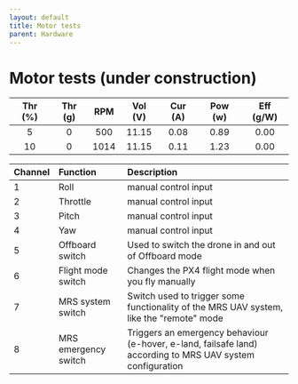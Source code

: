 ```yaml
---
layout: default
title: Motor tests
parent: Hardware
---
```


# Motor tests (under construction)

| Thr (%) | Thr (g) | RPM  | Vol (V) | Cur (A) | Pow (w) | Eff (g/W) |
| :---:        | :---:      | :---:| :---:       | :---:       | :---:     | :---:            |
| 5            | 0          | 500  | 11.15       | 0.08        | 0.89      | 0.00             |
| 10           | 0          | 1014 | 11.15       | 0.11        | 1.23      | 0.00             |



| Channel     | Function             | Description                                                                                                |
| :- | :-          | :-                                                                                                    |
| 1           | Roll                 | manual control input                                                                                       |
| 2           | Throttle             | manual control input                                                                                       |
| 3        | Pitch                | manual control input                                                                                       |
| 4          | Yaw                  | manual control input                                                                                       |
| 5         | Offboard switch      | Used to switch the drone in and out of Offboard mode                                                       |
| 6         | Flight mode switch   | Changes the PX4 flight mode when you fly manually                                                          |
| 7          | MRS system switch    | Switch used to trigger some functionality of the MRS UAV system, like the "remote" mode                    |
| 8         | MRS emergency switch | Triggers an emergency behaviour (e-hover, e-land, failsafe land) according to MRS UAV system configuration |
